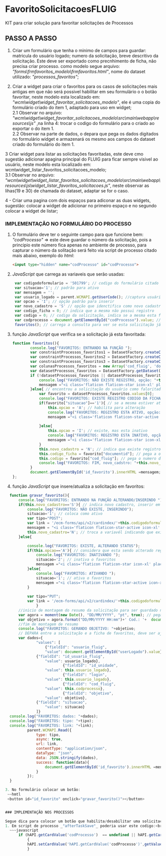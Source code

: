 # FavoritoSolicitacoesFLUIG
KIT para criar solução para favoritar solicitações de Processos

## PASSO A PASSO
1. Criar um formulário que tenha o minimo de campos para guardar: matricula do usuário logado; numero da solicitação, breve descritivo da solicitação. Este deve ser exportado como precnhimento de ficha, não precisa criar processo.
como modelo segue arquivo: _"forms\frmfavoritos_modelo\frmfavoritos.html"_, nome do dataset utilizado: _"processos_favoritos"_;<br>

2. Criar a widget para criar o favoritos para os casos de solicitações mais antigas em que não será possivel habilitar em seu formulário o o botão favoritar, neste modelo esta localizado em: _"wcm\widget\widget_favoritar_solicitacoes_modelo"_, ele é uma copia do formulário criado do item 1, adaptado para uso em widget;<br>
  2.1 Observar no arquivo: _"wcm\widget\widget_favoritar_solicitacoes_modelo\src\main\webapp\resources\js"_ ,na linha 4: trocar o codigo do formulário para o criado ao exportar o do item 1.<br>
  2.2 Observar na parte de dados, o depara que pega os dados digitados no formulário widget e armazenará os mesmo aos campos do dataset criado do formulário do item 1.<br>

3 Criar widget para listar as solicitações favoritadas, este deve cmo sugestão adicionar  apagina principal do FLUIG para ficar sempre visivel ao usuário, neste modelo esta localizado em: wcm\widget_listar_favoritos_solicitacoes_modelo;<br>
  3.1 Observar no arquivo: _"wcm\widget\widget_listar_favoritos_solicitacoes_modelo\src\main\webapp\resources\js\widget_listar_favoritos_solicitacoes.js"_, neste observar as lihas(19 e 30) de chamada do dataset, adaptar se for o caso.<br>

4 - Criar uma pagina com dois espaços para adiconar as duas widgets, sugestão: colocar a widget de adicionar no primeiro espaço e no segundo colocar a widget de listar;<br>


### IMPLEMENTAÇÃO NO FORMULÁRIO DO PROCESSO
1. O formulário deve ter o seguinte campo para que funcione bem: _"codProcesso"_  => este deve guardar o número da solicitação, pois a principio este número fica apenas no ambiente de processo, para capturar o número da solitação será feito via script de processo citado mais abaixo, exemplo do _html_:
   ~~~html
   <input type="hidden" name="codProcesso" id="codProcesso">

3. _JavaScript_ que carrega as variaveis que serão usadas:
   ~~~javascript
   	var codigodoformulario = '501799'; // codigo do formulário citado acima, o formuçário de favoritos que gera o dataset
	var situacao='1'; // padrão para ativo
	var mensagem = '';
	var usuario_logado = parent.WCMAPI.getUserCode(); //captura usuário logado
	var opcao = 'I'; // opção padrão para inserir
	var novo_cadastro = 'S' // opção que idenctifica como novo cadastro
	var codigo_ficha = 0; // indica que a mesma não possui registro
	var codigo = 0; // codigo da solicitação, indica se a mesma esta favoritada
	var codprocesso = document.getElementById("codProcesso").value; // pega o número da solcitação já gravado do processo
   	favoritos(); // carrega a consulta para ver se esta solicitação já esta favoritada

   
4. função _JavaScript_ que verifica se a solicitação já esta favoritada:
	~~~javascript
 	function favoritos(){
			console.log("FAVORITOS: ENTRANDO NA FUNÇÃO ");
			var constraintProcessos_favoritos1 = DatasetFactory.createConstraint('id_usuario_fluig', this.usuario_logado, this.usuario_logado, ConstraintType.MUST); // pega o usuário logado para pegar a apenas a lista dele de favoritos
			var constraintProcessos_favoritos2 = DatasetFactory.createConstraint('cod_fluig', codprocesso, codprocesso, ConstraintType.MUST); // leva o codigo da solicitação para saber se a mesma já esta favoritada
			var constraintProcessos_favoritos3 = DatasetFactory.createConstraint('metadata#active', 'true', 'true', ConstraintType.MUST); // PEGA A ultima versão da ficha
			var colunasProcessos_favoritos = new Array('cod_fluig', 'documentid', 'id_usuario_fluig', 'metadata#active', 'situacao'); // os campos que iremos utilizar da ficha/dataset
			var datasetProcessos_favoritos = DatasetFactory.getDataset('processos_favoritos', colunasProcessos_favoritos, new Array(constraintProcessos_favoritos1, constraintProcessos_favoritos2, constraintProcessos_favoritos3), null); //chamada do dataset
			if (!datasetProcessos_favoritos || datasetProcessos_favoritos.values.length === 0){ // ver se esta vazio
				console.log("FAVORITOS: NÃO EXISTE REGISTRO, opção: "+this.opcao+', novo_cadstro: '+this.novo_cadastro);
				mensagem ="<i class='flaticon flaticon-star icon-xl' placeholder='Clique aqui para inserir esta solicitação aos seus favoritos' aria-hidden='true'>Favoritar</i>" // variavel que vai manipular o botão
			}else{ // encontrou a solicitação do usuário como faloritado
				var favorito = datasetProcessos_favoritos.values[0]; 
				console.log("FAVORITOS: EXISTE REGISTRO CODIGO DA FICHA: "+favorito["documentid"]);
				if(favorito["situacao"]=='1'){ // se a mesma estiver ativa
					this.opcao = 'A'; // habilita para alteração 
					console.log("FAVORITOS: REGISTRO ESTA ATIVO, opção: "+this.opcao);
					mensagem ="<i class='flaticon flaticon-star-active icon-xl' placeholder='Clique aqui para retirar esta solicitação dos seus favoritos' aria-hidden='true'>Favoritado</i>" // botão favoritado
					
				}else{
					this.opcao = 'I'; // existe, mas esta inativo
					console.log("FAVORITOS: REGISTRO ESTA INATIVO, opção: "+this.opcao);
					mensagem ="<i class='flaticon flaticon-star icon-xl' placeholder='Clique aqui para inserir esta solicitação aos seus favoritos' aria-hidden='true'>Favoritar</i>" // botão favoritar ? 
				}
				this.novo_cadastro = 'N'; // indica que existe registro de favoritos, então apenas atualiza
				this.codigo_ficha = favorito["documentid"]; // pega a o cadastro da solicitação
				this.codigo = favorito["cod_fluig"]; // pega o numero da solicitação
				console.log("FAVORITOS: FIM, novo_cadstro: "+this.novo_cadastro+", codigo_ficha: "+this.codigo_ficha+", codigo: "+this.codigo);
			}
			document.getElementById('id_favorito').innerHTML =mensagem; // escreve o resultado no botão
	};


5. função _JavaScript_ que insere/atualiza a solicitação em favoritos:
  ~~~javascript
	function gravar_favorito(){
		console.log("FAVORITOS: ENTRANDO NA FUNÇÃO ALTERANDO/INSERINDO ");
		if(this.novo_cadastro=='S'){ // indica novo cadastro, inserir em favoritos
			console.log("FAVORITOS: NÃO EXISTE, INSERINDO");
			situacao='1'; // coloca como ativo
			var tipo="POST";
			var link = '/ecm-forms/api/v2/cardindex/'+this.codigodoformulario+'/cards';
			mensagem = "<i class='flaticon flaticon-star-active icon-xl' placeholder='Clique aqui para remover esta solicitação dos seus favoritos' aria-hidden='true'>Favoritado</i>" // botão indicando que foi favoritado
			this.novo_cadastro='N'; // troca a variavél indicando que exite registro
		}else{

			console.log("FAVORITOS: EXISTE, ALTERANDO STATUS");
			if(this.opcao=='A'){ // considera que esta sendo alterado registro
				console.log("FAVORITOS: INATIVANDO ");
				situacao='2'; // inativa o favoritos
				mensagem ="<i class='flaticon flaticon-star icon-xl' placeholder='Clique aqui para inserir esta solicitação aos seus favoritos' aria-hidden='true'>Favoritar</i>" // botão de favoritar ?
			}else{
				console.log("FAVORITOS: ATIVANDO ");
				situacao='1'; // ativa o favoritos
				mensagem ="<i class='flaticon flaticon-star-active icon-xl' placeholder='Clique aqui para remover esta solicitação dos seus favoritos' aria-hidden='true'>Favoritado</i>" // botão de favoritado
			}
			
			var tipo="PUT";
			var link = '/ecm-forms/api/v2/cardindex/'+this.codigodoformulario+'/cards/'+this.codigo_ficha; 
				}
		//inicio de montagem do resumo da solicitação para ser guardado na ficha do favoritos, deve ser rvisto para adequar a cada processo
		var agora = moment(new Date(), "DD/MM/YYYY", "pt", true); // pega a adtaa atual do sistema
		var objetivo = agora.format("DD/MM/YYYY HH:mm")+' Cod.: '+	document.getElementById("codProcesso").value +', Interessado.: '+ document.getElementById("interessado").value +', Assunto.: ' + 	document.getElementById("Assunto").value;
		//fim de montagem de resumo
		console.log("FAVORITOS: GERANDO OBJETIVO: "+objetivo;
		// DEPARA entre a solicitação e a ficha de favoritos, deve ser ajustado conforme dados do dataset favoritos
		var dados={
	    		"values": [
    				{"fieldId": "usuario_fluig",
    				"value": document.getElementById("userLogado").value},
				{"fieldId": "id_usuario_fluig",
    				"value": usuario_logado},
                    		{"fieldId": "id_unidade",
    				"value": this.usuario_logado},
                    		{"fieldId": "login",
    				"value": this.usuario_logado},
                    		{"fieldId": "cod_fluig",
    				"value": this.codprocesso},
                    		{"fieldId": "objetivo",
    				"value": objetivo},
				{"fieldId": "situacao",
    				"value": situacao}
    			]}
	console.log("FAVORITOS: dados: "+dados);
	console.log("FAVORITOS: tipo: "+tipo);
	console.log("FAVORITOS: link: "+link);
			parent.WCMAPI.Read({
				type: tipo,
				async: true,
				url: link,
				contentType: "application/json",
				dataType: "json",
				data: JSON.stringify(dados),
				success: function(data){
					document.getElementById('id_favorito').innerHTML =mensagem; // atualiza o botão
				}
			});
	}

3. No formulário colocar um botão:
   ~~hmtl
   <button id="id_favorito" onclick="gravar_favorito()"></button>


### IMPLEMENTAÇÃO NOS PROCESSOS

Segue dica para colocar um botão que habilita/desabilitar uma solicitação para se favoritado.
1. Em script de processo _"afterTaskSave"_ poderia usar este codigo:<br>
	~~~javascript
		if (hAPI.getCardValue('codProcesso')  == undefined || hAPI.getCardValue('codProcesso')  == '' ) 
			{
			hAPI.setCardValue('hAPI.getCardValue('codProcesso')',getValue("WKNumProces"));
			}

